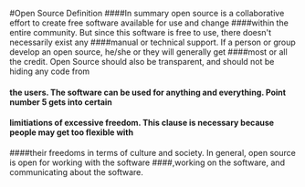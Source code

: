 #Open Source Definition
####In summary open source is a collaborative effort to create free software available for use and change 
####within the entire community. But since this software is free to use, there doesn't necessarily exist any
####manual or technical support. If a person or group develop an open source, he/she or they will generally get 
####most or all the credit. Open Source should also be transparent, and should not be hiding any code from
#### the users. The software can be used for anything and everything. Point number 5 gets into certain 
#### limitiations of excessive freedom. This clause is necessary because people may get too flexible with
####their freedoms in terms of culture and society. In general, open source is open for working with the software
####,working on the software, and communicating about the software.



